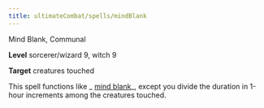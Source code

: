 ```yaml
---
title: ultimateCombat/spells/mindBlank
---
```

Mind Blank, Communal

**Level** sorcerer/wizard 9, witch 9

**Target** creatures touched

This spell functions like _ [mind blank](spells/mindBlank.md#_mind-blank)_, except you divide the duration in 1-hour increments among the creatures touched.

